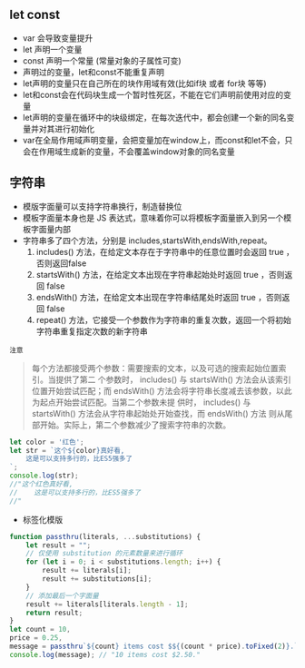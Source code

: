 ## let const
- var 会导致变量提升
- let 声明一个变量
- const 声明一个常量 (常量对象的子属性可变)
- 声明过的变量，let和const不能重复声明
- let声明的变量只在自己所在的块作用域有效(比如if块 或者 for块 等等)
- let和const会在代码块生成一个暂时性死区，不能在它们声明前使用对应的变量
- let声明的变量在循环中的块级绑定，在每次迭代中，都会创建一个新的同名变量并对其进行初始化
- var在全局作用域声明变量，会把变量加在window上，而const和let不会，只会在作用域生成新的变量，不会覆盖window对象的同名变量

## 字符串
- 模版字面量可以支持字符串换行，制造替换位
- 模板字面量本身也是 JS 表达式，意味着你可以将模板字面量嵌入到另一个模板字面量内部
- 字符串多了四个方法，分别是 includes,startsWith,endsWith,repeat。
    1. includes()  方法，在给定文本存在于字符串中的任意位置时会返回 true ，否则返回false 
    2. startsWith()  方法，在给定文本出现在字符串起始处时返回 true ，否则返回 false 
    3. endsWith()  方法，在给定文本出现在字符串结尾处时返回 true ，否则返回 false 
    4. repeat() 方法，它接受一个参数作为字符串的重复次数，返回一个将初始字符串重复指定次数的新字符串

`注意`
> 每个方法都接受两个参数：需要搜索的文本，以及可选的搜索起始位置索引。当提供了第二 
> 个参数时，  includes()  与  startsWith()  方法会从该索引位置开始尝试匹配；而 
> endsWith()  方法会将字符串长度减去该参数，以此为起点开始尝试匹配。当第二个参数未提 
> 供时，  includes()  与  startsWith()  方法会从字符串起始处开始查找，而  endsWith()  方法 
> 则从尾部开始。实际上，第二个参数减少了搜索字符串的次数。 

```js
let color = '红色'; 
let str = `这个${color}真好看,
    这是可以支持多行的，比ES5强多了
`;
console.log(str);
//"这个红色真好看,
//    这是可以支持多行的，比ES5强多了
//"
```
- 标签化模版

```js
function passthru(literals, ...substitutions) {
    let result = "";
    // 仅使用 substitution 的元素数量来进行循环
    for (let i = 0; i < substitutions.length; i++) {
        result += literals[i];
        result += substitutions[i];
    }
    // 添加最后一个字面量
    result += literals[literals.length - 1];
    return result;
}
let count = 10,
price = 0.25,
message = passthru`${count} items cost $${(count * price).toFixed(2)}.`;
console.log(message); // "10 items cost $2.50."
```